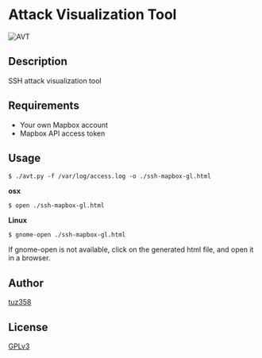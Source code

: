 # Attack Visualization Tool

![AVT](http://tuz358.github.io/img/avt.gif)

## Description
SSH attack visualization tool

## Requirements
- Your own Mapbox account
- Mapbox API access token

## Usage
```
$ ./avt.py -f /var/log/access.log -o ./ssh-mapbox-gl.html
```

**osx**
```
$ open ./ssh-mapbox-gl.html
```

**Linux**
```
$ gnome-open ./ssh-mapbox-gl.html
```
If gnome-open is not available, click on the generated html file, and open it in a browser.

## Author
[tuz358](https://github.com/tuz358)

## License
[GPLv3](https://github.com/tuz358/Attack-Visualization-Tool/blob/master/LICENSE)
